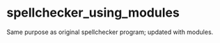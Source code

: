spellchecker_using_modules
==========================

Same purpose as original spellchecker program; updated with modules.

